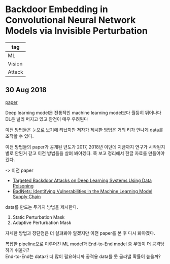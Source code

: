 # Backdoor Embedding in Convolutional Neural Network Models via Invisible Perturbation


|tag|
|------|
|ML|
|Vision|
|Attack|



## 30 Aug 2018

[paper](https://arxiv.org/pdf/1808.10307.pdf)  

Deep learning model은 전통적인 machine learning model보다 월등히 뛰어나다  
DL은 널리 퍼지고 있고 안전이 매우 우려된다  



이전 방법들은 눈으로 보기에 티났지만 저자가 제시한 방법은 거의 티가 안나게 data를 조작할 수 있다.  

이전 방법들의 paper가 공개된 년도가 2017, 2018년 이던데 지금까지 연구가 시작된지 별로 안된거 같고 이전 방법들을 살펴 봐야겠다. 쭉 보고 정리해서 한글 자료를 만들어야겠다.  

-> 이전 paper  
- [Targeted Backdoor Attacks on Deep Learning Systems Using Data Poisoning](https://arxiv.org/pdf/1712.05526.pdf)  
- [BadNets: Identifying Vulnerabilities in the Machine Learning Model Supply Chain](https://arxiv.org/pdf/1708.06733.pdf)  

data를 만드는 두가지 방법을 제시한다.  
1. Static Perturbation Mask
2. Adaptive Perturbation Mask

자세한 방법과 장단점은 더 살펴봐야 알겠지만 이전 paper를 본 후 다시 봐야겠다.  

복잡한 pipeline으로 이루어진 ML model과 End-to-End model 중 무엇이 더 공격당하기 쉬울까?  
End-to-End는 data가 더 많이 필요하니까 공격용 data를 못 골라낼 확률이 높을까?  